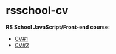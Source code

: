 # rsschool-cv

**RS School JavaScript/Front-end course:**
 
+ [CV#1](https://agoleta.github.io/rsschool-cv/cv)
+ [CV#2](https://agoleta.github.io/rsschool-cv/index.html)
